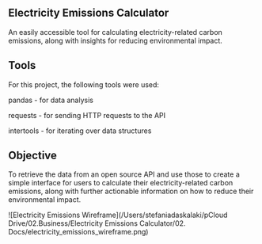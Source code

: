 ## Electricity Emissions Calculator

An easily accessible tool for calculating electricity-related carbon emissions, along with insights for reducing environmental impact.

## Tools

For this project, the following tools were used:

pandas - for data analysis

requests - for sending HTTP requests to the API

intertools - for iterating over data structures

## Objective

To retrieve the data from an open source API and use those to create a simple interface for users to calculate their electricity-related carbon emissions, along with further actionable information on how to reduce their environmental impact.

![Electricity Emissions Wireframe](/Users/stefaniadaskalaki/pCloud Drive/02.Business/Electricity Emissions Calculator/02. Docs/electricity_emissions_wireframe.png)

